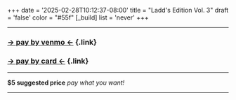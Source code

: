 +++
date = '2025-02-28T10:12:37-08:00'
title = "Ladd's Edition Vol. 3"
draft = 'false'
color = "#55f"
[_build]
  list = 'never'
+++

---
### [&rarr; pay by venmo &larr;](https://venmo.com/code?user_id=4194437118821822027&created=1741308108.911439&printed=1 "venmo payment link") {.link}
### [&rarr; pay by card &larr;](https://buy.stripe.com/6oE4jp20x5N3gQUcMO "stripe card payment link") {.link}

---

**$5 suggested price**
*pay what you want!*

---
